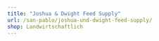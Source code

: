 ```yaml
---
title: "Joshua & Dwight Feed Supply"
url: /san-pablo/joshua-und-dwight-feed-supply/
shop: Landwirtschaftlich
---
```

